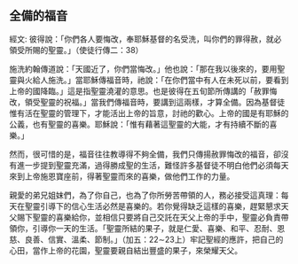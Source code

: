 ## 全備的福音 ##

經文: 彼得說：「你們各人要悔改，奉耶穌基督的名受洗，叫你們的罪得赦，就必領受所賜的聖靈。」（使徒行傳二：38）



施洗約翰傳道說：「天國近了，你們當悔改。」他也說：「那在我以後來的，要用聖靈與火給人施洗。」當耶穌傳福音時，祂說：「在你們當中有人在未死以前，要看到上帝的國降臨。」這是指聖靈澆灌的意思。也是彼得在五旬節所傳講的「赦罪悔改，領受聖靈的祝福。」當我們傳福音時，要講到這兩樣，才算全備。因為基督徒惟有活在聖靈的管理下，才能活出上帝的旨意，討祂的歡心。上帝的國是有耶穌的公義，也有聖靈的喜樂。耶穌說：「惟有藉著這聖靈的大能，才有持續不斷的喜樂。」

然而，很可惜的是，福音往往教導得不夠全備，我們只傳揚赦罪悔改的福音，卻沒有進一步提到聖靈充滿，過得勝成聖的生活，難怪許多基督徒不明白他們必須每天來到上帝施恩寶座前，得著聖靈而來的喜樂，做他們工作的力量。

親愛的弟兄姐妺們，為了你自己，也為了你所勞苦帶領的人，務必接受這真理：每天在聖靈引導下的信心生活必然是喜樂的。若你覺得缺乏這樣的喜樂，趕緊懇求天父賜下聖靈的喜樂給你，並相信只要將自己交託在天父上帝的手中，聖靈必負責帶領你，引導你一天的生活。「聖靈所結的果子，就是仁愛、喜樂、和平、忍耐、恩慈、良善、信實、溫柔、節制。」（加五：22∼23上）牢記聖經的應許，把自己的心田，當作上帝的花園，聖靈要親自結出豐盛的果子，來榮耀天父。